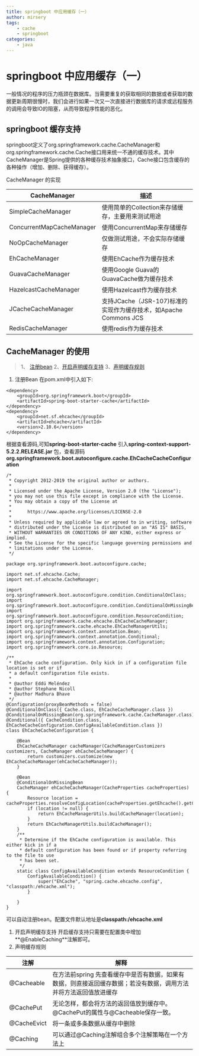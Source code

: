 ```yaml
---
title: springboot 中应用缓存（一）
author: mirsery
tags: 
    - cache
    - springboot
categories: 
    - java  
---
```


# springboot 中应用缓存（一）

<!-- toc -->

一般情况的程序的压力瓶颈在数据库。当需要重复的获取相同的数据或者获取的数据更新周期很慢时，我们会进行如果一次又一次直接进行数据库的请求或远程服务的调用会导致IO的阻塞，从而导致程序性能的恶化。
## springboot 缓存支持
springboot定义了org.springframework.cache.CacheManager和org.springframework.cache.Cache接口用来统一不通的缓存技术。其中CacheManager是Spring提供的各种缓存技术抽象接口，Cache接口包含缓存的各种操作（增加、删除、获得缓存）。

CacheManager 的实现

|CacheManager|描述|
|---|---|
|SimpleCacheManager|使用简单的Collection来存储缓存，主要用来测试用途|
|ConcurrentMapCacheManager|使用ConcurrentMap来存储缓存|
|NoOpCacheManager|仅做测试用途，不会实际存储缓存|
|EhCacheManager|使用EhCache作为缓存技术|
|GuavaCacheManager|使用Google Guava的GuavaCache做为缓存技术|
|HazelcastCacheManager|使用Hazelcast作为缓存技术|
|JCacheCacheManager|支持JCache（JSR-107)标准的实现作为缓存技术，如Apache Commons JCS|
|RedisCacheManager|使用redis作为缓存技术|

## CacheManager 的使用
> 1、 [注册bean](#CacheManager_1)
> 2、[开启声明缓存支持](#CacheManager_2)
> 3、[声明缓存规则](#CacheManager_3)
1. <span id="CacheManager_1">注册Bean</span>
    在pom.xml中引入如下:
```xml:n
<dependency>
    <groupId>org.springframework.boot</groupId>
    <artifactId>spring-boot-starter-cache</artifactId>
</dependency>
<dependency>
    <groupId>net.sf.ehcache</groupId>
    <artifactId>ehcache</artifactId>
    <version>2.10.6</version>
</dependency>
```
根据查看源码,可知**spring-boot-starter-cache** 引入**spring-context-support-5.2.2.RELEASE.jar** 包，查看源码**org.springframework.boot.autoconfigure.cache.EhCacheCacheConfiguration**

```java:n
/*
 * Copyright 2012-2019 the original author or authors.
 *
 * Licensed under the Apache License, Version 2.0 (the "License");
 * you may not use this file except in compliance with the License.
 * You may obtain a copy of the License at
 *
 *      https://www.apache.org/licenses/LICENSE-2.0
 *
 * Unless required by applicable law or agreed to in writing, software
 * distributed under the License is distributed on an "AS IS" BASIS,
 * WITHOUT WARRANTIES OR CONDITIONS OF ANY KIND, either express or implied.
 * See the License for the specific language governing permissions and
 * limitations under the License.
 */

package org.springframework.boot.autoconfigure.cache;

import net.sf.ehcache.Cache;
import net.sf.ehcache.CacheManager;

import org.springframework.boot.autoconfigure.condition.ConditionalOnClass;
import org.springframework.boot.autoconfigure.condition.ConditionalOnMissingBean;
import org.springframework.boot.autoconfigure.condition.ResourceCondition;
import org.springframework.cache.ehcache.EhCacheCacheManager;
import org.springframework.cache.ehcache.EhCacheManagerUtils;
import org.springframework.context.annotation.Bean;
import org.springframework.context.annotation.Conditional;
import org.springframework.context.annotation.Configuration;
import org.springframework.core.io.Resource;

/**
 * EhCache cache configuration. Only kick in if a configuration file location is set or if
 * a default configuration file exists.
 *
 * @author Eddú Meléndez
 * @author Stephane Nicoll
 * @author Madhura Bhave
 */
@Configuration(proxyBeanMethods = false)
@ConditionalOnClass({ Cache.class, EhCacheCacheManager.class })
@ConditionalOnMissingBean(org.springframework.cache.CacheManager.class)
@Conditional({ CacheCondition.class, EhCacheCacheConfiguration.ConfigAvailableCondition.class })
class EhCacheCacheConfiguration {

	@Bean
	EhCacheCacheManager cacheManager(CacheManagerCustomizers customizers, CacheManager ehCacheCacheManager) {
		return customizers.customize(new EhCacheCacheManager(ehCacheCacheManager));
	}

	@Bean
	@ConditionalOnMissingBean
	CacheManager ehCacheCacheManager(CacheProperties cacheProperties) {
		Resource location = cacheProperties.resolveConfigLocation(cacheProperties.getEhcache().getConfig());
		if (location != null) {
			return EhCacheManagerUtils.buildCacheManager(location);
		}
		return EhCacheManagerUtils.buildCacheManager();
	}
	/**
	 * Determine if the EhCache configuration is available. This either kick in if a
	 * default configuration has been found or if property referring to the file to use
	 * has been set.
	 */
	static class ConfigAvailableCondition extends ResourceCondition {
		ConfigAvailableCondition() {
			super("EhCache", "spring.cache.ehcache.config", "classpath:/ehcache.xml");
		}

	}
}
```
可以自动注册bean。配置文件默认地址是**classpath:/ehcache.xml**
1. <span id="CacheManager_2">开启声明缓存支持</span>
    开启缓存支持只需要在配置类中增加**@EnableCaching**注解即可。
3. <span id="#CacheManager_3">声明缓存规则</span>

|注解|解释|
|---|---|
@Cacheable|在方法前spring 先查看缓存中是否有数据，如果有数据，则直接返回缓存数据；若没有数据，调用方法并将方法返回值放进缓存
@CachePut|无论怎样，都会将方法的返回值放到缓存中。@CachePut的属性与@Cacheable保存一致。
@CacheEvict|将一条或多条数据从缓存中删除
@Caching|可以通过@Caching注解组合多个注解策略在一个方法上